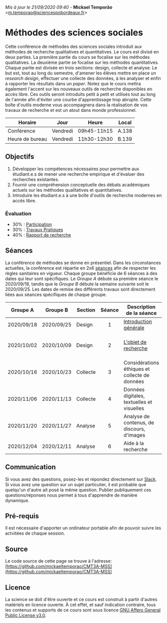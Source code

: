 *Mis à jour le 21/09/2020 09:40* - **Mickael Temporão** <[m.temporao@sciencespobordeaux.fr](mailto:m.temporao@sciencespobordeaux.fr)>


# Méthodes des sciences sociales

Cette conférence de méthodes des sciences sociales introduit aux méthodes de recherche qualitatives et quantitatives. Le cours est divisé en deux parties. La première partie du cours se focalise sur les méthodes qualitatives. La deuxième partie se focalise sur les méthodes quantitatives. Chaque partie est divisée en trois sections: design, collecte et analyse. Le but est, tout au long du semestre, d'amener les élèves mettre en place un *research design*, effectuer une collecte des données, à les analyser et enfin à rapporter les résultats dans un *paper*. Notez que le cours mettra également l'accent sur les nouveaux outils de recherche disponibles en accès libre. Ces outils seront introduits petit à petit et utilisés tout au long de l'année afin d'éviter une courbe d'apprentissage trop abrupte. Cette boîte d'outils moderne vous accompagnera dans la réalisation de vos travaux de recherche et est un atout dans monde professionnel.

| Horaire         | Jour          | Heure       | Local |
| -------------   | ------------- | -           | -     |
| Conférence      | Vendredi      | 09h45-11h15 | A.138 |
| Heure de bureau | Vendredi      | 11h30-12h30 | B.139 |


## Objectifs
1. Développer les compétences nécessaires pour permettre aux étudiant.e.s de mener une recherche empirique et d'évaluer des recherches existantes.
2. Fournir une compréhension conceptuelle des débats académiques actuels sur les méthodes qualitatives et quantitatives.
3. Introduire les étudiant.e.s à une boîte d'outils de recherche modernes en accès libre.

### Évaluation

- 30% : [Participation](part.md)
- 30% : [Travaux Pratiques](tp.md)
- 40% : [Rapport de recherche](rapport.md)


## Séances

La conférence de méthodes se donne en présentiel. Dans les circonstances actuelles, la conférence est répartie en 2x6 [séances](seance.md) afin de respecter les règles sanitaires en vigueur. Chaque groupe bénéficie de 6 séances à des dates qui leur sont spécifiques. Le *Groupe A* débute sa première séance le 2020/09/18, tandis que le *Groupe B* débute la semaine suivante soit le 2020/09/25. Les dates de remise des différents travaux sont directement liées aux séances spécifiques de chaque groupe.


| Groupe A   | Groupe B   | Section    | Séance | Description de la séance                       | À préparer                         |
| -          | -          | -          | :-:    | -                                              | :-:                                |
| 2020/09/18 | 2020/09/25 | Design     | 1      | [Introduction générale](1_devis_intro.md)      | Syllabus, Slack                    |
| 2020/10/02 | 2020/10/09 | Design     | 2      | [L'objet de recherche](2_devis_objet.md)       | King, Keohane, and Verba, 1994     |
| 2020/10/16 | 2020/10/23 | Collecte   | 3      | Considérations éthiques et collecte de données | Lecture, 2; **[TP1](ql_lab_1.md)** |
| 2020/11/06 | 2020/11/13 | Collecte   | 4      | Données digitales, textuelles et visuelles     | Lecture, 3;                        |
| 2020/11/20 | 2020/11/27 | Analyse    | 5      | Analyse de contenus, de discours, d'images     | Lecture, 4; **[TP2](ql_lab_2.md)** |
| 2020/12/04 | 2020/12/11 | Analyse    | 6      | Aide à la recherche                            | Avancement rapport                 |


## Communication
Si vous avez des questions, posez-les et répondez directement sur [Slack](https://methodesss.slack.com). Si vous avez une question sur un sujet particulier, il est probable que quelqu'un d'autre ait posé la même question. Publier publiquement ces questions/réponses nous permet à tous d'apprendre de manière dynamique.


## Pré-requis
Il est nécessaire d'apporter un ordinateur portable afin de pouvoir suivre les actvitées de chaque session.


## Source

Le code source de cette page se trouve à l'adresse: [https://github.com/mickaeltemporao/CMT3A-MSS](https://github.com/mickaeltemporao/CMT3A-MSS)


## Licence
La science se doit d'être ouverte et ce cours est construit à partir d'autres matériels en licence ouverte. À cet effet, et sauf indication contraire, tous les contenus et supports de ce cours sont sous licence [GNU Affero General Public License v3.0](https://spdx.org/licenses/AGPL-3.0-or-later.html).

